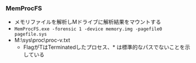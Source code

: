 ### MemProcFS
* メモリファイルを解析しMドライブに解析結果をマウントする
* `MemProcFS.exe -forensic 1 -device memory.img -pagefile0 pagefile.sys`
* M:\sys\proc\proc-v.txt
  * FlagがTはTerminatedしたプロセス、* は標準的なパスでないことを示している 
